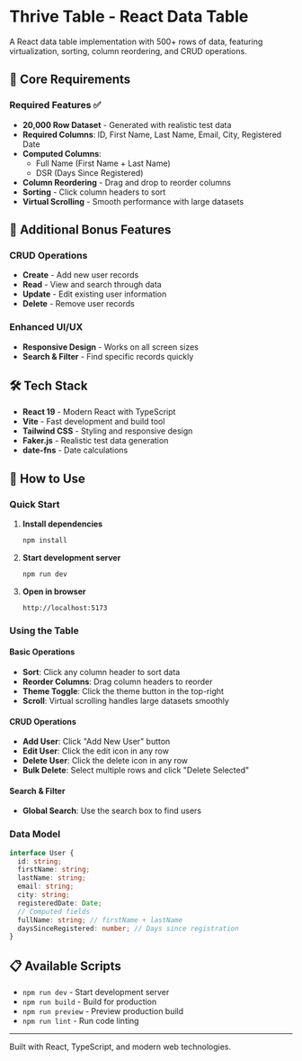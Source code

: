 # Thrive Table - React Data Table

A React data table implementation with 500+ rows of data, featuring virtualization, sorting, column reordering, and CRUD operations.

## 🎯 Core Requirements

### Required Features ✅

- **20,000 Row Dataset** - Generated with realistic test data
- **Required Columns**: ID, First Name, Last Name, Email, City, Registered Date
- **Computed Columns**:
  - Full Name (First Name + Last Name)
  - DSR (Days Since Registered)
- **Column Reordering** - Drag and drop to reorder columns
- **Sorting** - Click column headers to sort
- **Virtual Scrolling** - Smooth performance with large datasets

## 🚀 Additional Bonus Features

### CRUD Operations

- **Create** - Add new user records
- **Read** - View and search through data
- **Update** - Edit existing user information
- **Delete** - Remove user records

### Enhanced UI/UX

- **Responsive Design** - Works on all screen sizes
- **Search & Filter** - Find specific records quickly

## 🛠️ Tech Stack

- **React 19** - Modern React with TypeScript
- **Vite** - Fast development and build tool
- **Tailwind CSS** - Styling and responsive design
- **Faker.js** - Realistic test data generation
- **date-fns** - Date calculations

## 🚦 How to Use

### Quick Start

1. **Install dependencies**

   ```bash
   npm install
   ```

2. **Start development server**

   ```bash
   npm run dev
   ```

3. **Open in browser**
   ```
   http://localhost:5173
   ```

### Using the Table

#### Basic Operations

- **Sort**: Click any column header to sort data
- **Reorder Columns**: Drag column headers to reorder
- **Theme Toggle**: Click the theme button in the top-right
- **Scroll**: Virtual scrolling handles large datasets smoothly

#### CRUD Operations

- **Add User**: Click "Add New User" button
- **Edit User**: Click the edit icon in any row
- **Delete User**: Click the delete icon in any row
- **Bulk Delete**: Select multiple rows and click "Delete Selected"

#### Search & Filter

- **Global Search**: Use the search box to find users

### Data Model

```typescript
interface User {
  id: string;
  firstName: string;
  lastName: string;
  email: string;
  city: string;
  registeredDate: Date;
  // Computed fields
  fullName: string; // firstName + lastName
  daysSinceRegistered: number; // Days since registration
}
```

## 📋 Available Scripts

- `npm run dev` - Start development server
- `npm run build` - Build for production
- `npm run preview` - Preview production build
- `npm run lint` - Run code linting

---

Built with React, TypeScript, and modern web technologies.
